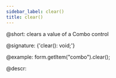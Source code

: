 ```yaml
---
sidebar_label: clear()
title: clear()
---          
```


@short: clears a value of a Combo control

@signature: {'clear(): void;'}

@example:
form.getItem("combo").clear();

@descr:
